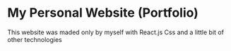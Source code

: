 # My Personal Website (Portfolio)

This website was maded only by myself with React.js Css and a little bit of other technologies
